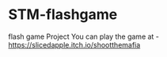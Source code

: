 # STM-flashgame
flash game Project
You can play the game at - https://slicedapple.itch.io/shootthemafia
